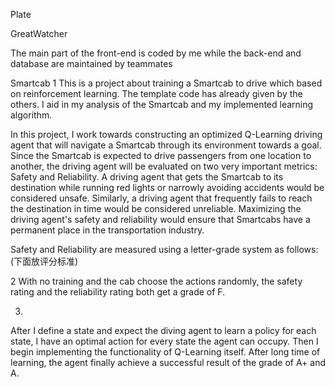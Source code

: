 Plate



GreatWatcher

The main part of the front-end is coded by me while the back-end and database are maintained by teammates

Smartcab
1
This is a project about training a Smartcab to drive which based on reinforcement learning. The template code has already given by the others. I aid in my analysis of the Smartcab and my implemented learning algorithm.

In this project, I work towards constructing an optimized Q-Learning driving agent that will navigate a Smartcab through its environment towards a goal. Since the Smartcab is expected to drive passengers from one location to another, the driving agent will be evaluated on two very important metrics: Safety and Reliability. A driving agent that gets the Smartcab to its destination while running red lights or narrowly avoiding accidents would be considered unsafe. Similarly, a driving agent that frequently fails to reach the destination in time would be considered unreliable. Maximizing the driving agent's safety and reliability would ensure that Smartcabs have a permanent place in the transportation industry.

Safety and Reliability are measured using a letter-grade system as follows:(下面放评分标准)

2
With no training and the cab choose the actions randomly, the safety rating and the reliability rating both get a grade of F.

3.
After I define a state and expect the diving agent to learn a policy for each state, I have an optimal action for every state the agent can occupy. Then I begin implementing the functionality of Q-Learning itself. After long time of learning, the agent finally achieve a successful result of the grade of A+ and A.